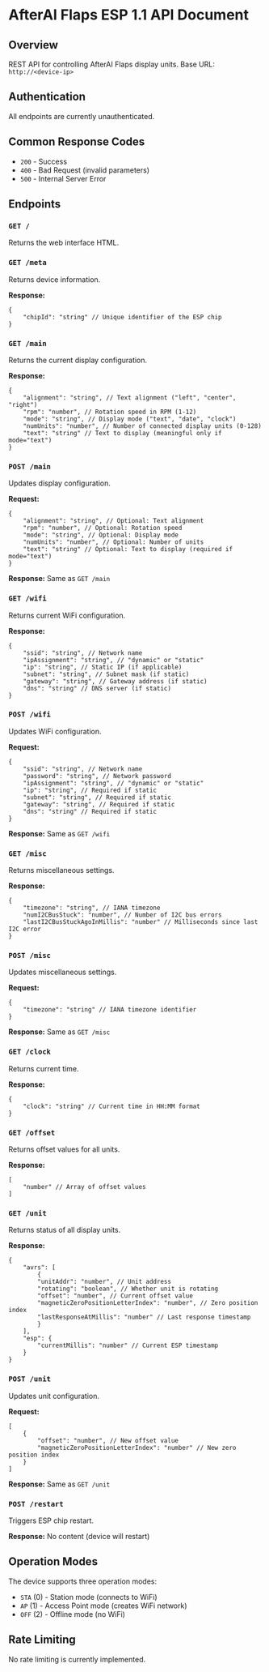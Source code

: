 # AfterAI Flaps ESP 1.1 API Document

## Overview

REST API for controlling AfterAI Flaps display units. Base URL:
`http://<device-ip>`

## Authentication

All endpoints are currently unauthenticated.

## Common Response Codes

- `200` - Success
- `400` - Bad Request (invalid parameters)
- `500` - Internal Server Error

## Endpoints

### `GET /`

Returns the web interface HTML.

### `GET /meta`

Returns device information.

**Response:**

```
{
	"chipId": "string" // Unique identifier of the ESP chip
}
```

### `GET /main`

Returns the current display configuration.

**Response:**

```
{
	"alignment": "string", // Text alignment ("left", "center", "right")
	"rpm": "number", // Rotation speed in RPM (1-12)
	"mode": "string", // Display mode ("text", "date", "clock")
	"numUnits": "number", // Number of connected display units (0-128)
	"text": "string" // Text to display (meaningful only if mode="text")
}
```

### `POST /main`

Updates display configuration.

**Request:**

```
{
	"alignment": "string", // Optional: Text alignment
	"rpm": "number", // Optional: Rotation speed
	"mode": "string", // Optional: Display mode
	"numUnits": "number", // Optional: Number of units
	"text": "string" // Optional: Text to display (required if mode="text")
}
```

**Response:** Same as `GET /main`

### `GET /wifi`

Returns current WiFi configuration.

**Response:**

```
{
	"ssid": "string", // Network name
	"ipAssignment": "string", // "dynamic" or "static"
	"ip": "string", // Static IP (if applicable)
	"subnet": "string", // Subnet mask (if static)
	"gateway": "string", // Gateway address (if static)
	"dns": "string" // DNS server (if static)
}
```

### `POST /wifi`

Updates WiFi configuration.

**Request:**

```
{
	"ssid": "string", // Network name
	"password": "string", // Network password
	"ipAssignment": "string", // "dynamic" or "static"
	"ip": "string", // Required if static
	"subnet": "string", // Required if static
	"gateway": "string", // Required if static
	"dns": "string" // Required if static
}
```

**Response:** Same as `GET /wifi`

### `GET /misc`

Returns miscellaneous settings.

**Response:**

```
{
	"timezone": "string", // IANA timezone
	"numI2CBusStuck": "number", // Number of I2C bus errors
	"lastI2CBusStuckAgoInMillis": "number" // Milliseconds since last I2C error
}
```

### `POST /misc`

Updates miscellaneous settings.

**Request:**

```
{
	"timezone": "string" // IANA timezone identifier
}
```

**Response:** Same as `GET /misc`

### `GET /clock`

Returns current time.

**Response:**

```
{
	"clock": "string" // Current time in HH:MM format
}
```

### `GET /offset`

Returns offset values for all units.

**Response:**

```
[
	"number" // Array of offset values
]
```

### `GET /unit`

Returns status of all display units.

**Response:**

```
{
	"avrs": [
		{
		"unitAddr": "number", // Unit address
		"rotating": "boolean", // Whether unit is rotating
		"offset": "number", // Current offset value
		"magneticZeroPositionLetterIndex": "number", // Zero position index
		"lastResponseAtMillis": "number" // Last response timestamp
		}
	],
	"esp": {
		"currentMillis": "number" // Current ESP timestamp
	}
}
```

### `POST /unit`

Updates unit configuration.

**Request:**

```
[
	{
		"offset": "number", // New offset value
		"magneticZeroPositionLetterIndex": "number" // New zero position index
	}
]
```

**Response:** Same as `GET /unit`

### `POST /restart`

Triggers ESP chip restart.

**Response:** No content (device will restart)

## Operation Modes

The device supports three operation modes:

- `STA` (0) - Station mode (connects to WiFi)
- `AP` (1) - Access Point mode (creates WiFi network)
- `OFF` (2) - Offline mode (no WiFi)

## Rate Limiting

No rate limiting is currently implemented.
